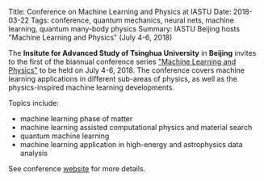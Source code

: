 Title: Conference on Machine Learning and Physics at IASTU
Date: 2018-03-22
Tags: conference, quantum mechanics, neural nets, machine learning, quantum many-body physics
Summary: IASTU Beijing hosts "Machine Learning and Physics" (July 4-6, 2018)

The **Insitute for Advanced Study of Tsinghua University** in **Beijing** invites to the first of the biannual conference series ["Machine Learning and Physics"](http://mlphys2018.csp.escience.cn/dct/page/1) to be held on July 4-6, 2018. The conference covers machine learning applications in different sub-areas of physics, as well as the physics-inspired machine learning developments. 

Topics include:

- machine learning phase of matter
- machine learning assisted computational physics and material search
- quantum machine learning  
- machine learning application in high-energy and astrophysics data analysis

See conference [website](http://mlphys2018.csp.escience.cn/dct/page/1) for more details.
